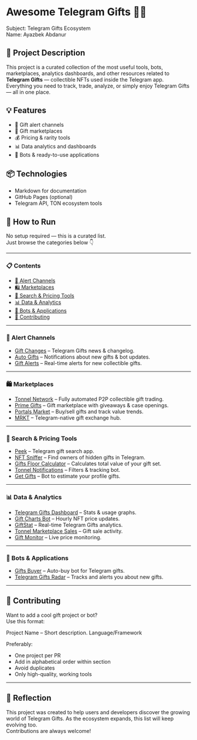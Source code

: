 # Awesome Telegram Gifts 🎁✨  
Subject: Telegram Gifts Ecosystem  
Name: Ayazbek Abdanur

## 📌 Project Description  
This project is a curated collection of the most useful tools, bots, marketplaces, analytics dashboards, and other resources related to **Telegram Gifts** — collectible NFTs used inside the Telegram app.  
Everything you need to track, trade, analyze, or simply enjoy Telegram Gifts — all in one place.

## 💡 Features  
- 🔔 Gift alert channels  
- 🛒 Gift marketplaces  
- 💰 Pricing & rarity tools  
- 📊 Data analytics and dashboards  
- 🤖 Bots & ready-to-use applications  

## 📦 Technologies  
- Markdown for documentation  
- GitHub Pages (optional)  
- Telegram API, TON ecosystem tools  

## 🚀 How to Run  
No setup required — this is a curated list.  
Just browse the categories below 👇

---

### 📋 Contents

- [🎯 Alert Channels](#alert-channels)
- [🛍 Marketplaces](#marketplaces)
- [🔎 Search & Pricing Tools](#search--pricing-tools)
- [📊 Data & Analytics](#data--analytics)
- [🤖 Bots & Applications](#bots--applications)
- [🤝 Contributing](#contributing)

---

### 🎯 Alert Channels

- [Gift Changes](https://t.me/gift_changes) – Telegram Gifts news & changelog.  
- [Auto Gifts](https://t.me/autogifts) – Notifications about new gifts & bot updates.  
- [Gift Alerts](https://t.me/gift_alerts) – Real-time alerts for new collectible gifts.

---

### 🛍 Marketplaces

- [Tonnel Network](https://tonnel.network) – Fully automated P2P collectible gift trading.  
- [Prime Gifts](https://primegifts.xyz) – Gift marketplace with giveaways & case openings.  
- [Portals Market](https://portals.market) – Buy/sell gifts and track value trends.  
- [MRKT](https://mrkt.tg) – Telegram-native gift exchange hub.

---

### 🔎 Search & Pricing Tools

- [Peek](https://peek.tg) – Telegram gift search app.  
- [NFT Sniffer](https://nftsniffer.io) – Find owners of hidden gifts in Telegram.  
- [Gifts Floor Calculator](https://giftsfloor.xyz) – Calculates total value of your gift set.  
- [Tonnel Notifications](https://t.me/tonnel_notifications) – Filters & tracking bot.  
- [Get Gifts](https://t.me/getgifts_bot) – Bot to estimate your profile gifts.

---

### 📊 Data & Analytics

- [Telegram Gifts Dashboard](https://dashboard.tgifts.xyz) – Stats & usage graphs.  
- [Gift Charts Bot](https://t.me/giftchartsbot) – Hourly NFT price updates.  
- [GiftStat](https://giftstat.xyz) – Real-time Telegram Gifts analytics.  
- [Tonnel Marketplace Sales](https://tonnel.network/sales) – Gift sale activity.  
- [Gift Monitor](https://giftmonitor.io) – Live price monitoring.

---

### 🤖 Bots & Applications

- [Gifts Buyer](https://t.me/giftsbuyerbot) – Auto-buy bot for Telegram gifts.  
- [Telegram Gifts Radar](https://t.me/giftsradar) – Tracks and alerts you about new gifts.  

---

## 🤝 Contributing

Want to add a cool gift project or bot?  
Use this format:

Project Name – Short description. Language/Framework

Preferably:
- One project per PR  
- Add in alphabetical order within section  
- Avoid duplicates  
- Only high-quality, working tools

---

## 📘 Reflection  
This project was created to help users and developers discover the growing world of Telegram Gifts. As the ecosystem expands, this list will keep evolving too.  
Contributions are always welcome!  
